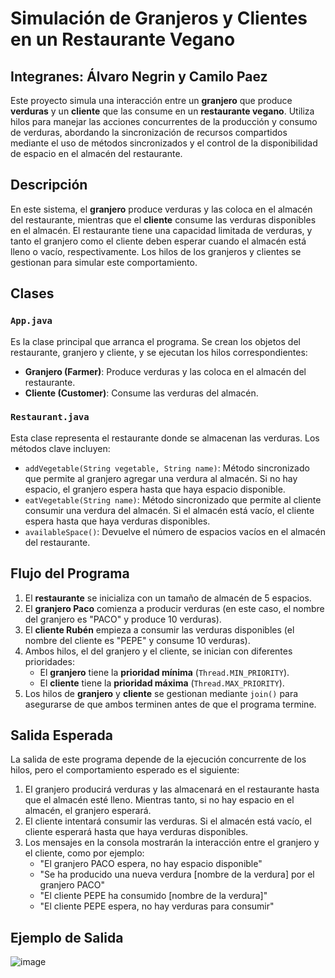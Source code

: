 
# Simulación de Granjeros y Clientes en un Restaurante Vegano
## Integranes: Álvaro Negrin y Camilo Paez
Este proyecto simula una interacción entre un **granjero** que produce **verduras** y un **cliente** que las consume en un **restaurante vegano**. Utiliza hilos para manejar las acciones concurrentes de la producción y consumo de verduras, abordando la sincronización de recursos compartidos mediante el uso de métodos sincronizados y el control de la disponibilidad de espacio en el almacén del restaurante.

## Descripción

En este sistema, el **granjero** produce verduras y las coloca en el almacén del restaurante, mientras que el **cliente** consume las verduras disponibles en el almacén. El restaurante tiene una capacidad limitada de verduras, y tanto el granjero como el cliente deben esperar cuando el almacén está lleno o vacío, respectivamente. Los hilos de los granjeros y clientes se gestionan para simular este comportamiento.

## Clases

### `App.java`

Es la clase principal que arranca el programa. Se crean los objetos del restaurante, granjero y cliente, y se ejecutan los hilos correspondientes:

- **Granjero (Farmer)**: Produce verduras y las coloca en el almacén del restaurante.
- **Cliente (Customer)**: Consume las verduras del almacén.

### `Restaurant.java`

Esta clase representa el restaurante donde se almacenan las verduras. Los métodos clave incluyen:

- `addVegetable(String vegetable, String name)`: Método sincronizado que permite al granjero agregar una verdura al almacén. Si no hay espacio, el granjero espera hasta que haya espacio disponible.
- `eatVegetable(String name)`: Método sincronizado que permite al cliente consumir una verdura del almacén. Si el almacén está vacío, el cliente espera hasta que haya verduras disponibles.
- `availableSpace()`: Devuelve el número de espacios vacíos en el almacén del restaurante.

## Flujo del Programa

1. El **restaurante** se inicializa con un tamaño de almacén de 5 espacios.
2. El **granjero Paco** comienza a producir verduras (en este caso, el nombre del granjero es "PACO" y produce 10 verduras).
3. El **cliente Rubén** empieza a consumir las verduras disponibles (el nombre del cliente es "PEPE" y consume 10 verduras).
4. Ambos hilos, el del granjero y el cliente, se inician con diferentes prioridades:
   - El **granjero** tiene la **prioridad mínima** (`Thread.MIN_PRIORITY`).
   - El **cliente** tiene la **prioridad máxima** (`Thread.MAX_PRIORITY`).
5. Los hilos de **granjero** y **cliente** se gestionan mediante `join()` para asegurarse de que ambos terminen antes de que el programa termine.

## Salida Esperada

La salida de este programa depende de la ejecución concurrente de los hilos, pero el comportamiento esperado es el siguiente:

1. El granjero producirá verduras y las almacenará en el restaurante hasta que el almacén esté lleno. Mientras tanto, si no hay espacio en el almacén, el granjero esperará.
2. El cliente intentará consumir las verduras. Si el almacén está vacío, el cliente esperará hasta que haya verduras disponibles.
3. Los mensajes en la consola mostrarán la interacción entre el granjero y el cliente, como por ejemplo:
   - "El granjero PACO espera, no hay espacio disponible"
   - "Se ha producido una nueva verdura [nombre de la verdura] por el granjero PACO"
   - "El cliente PEPE ha consumido [nombre de la verdura]"
   - "El cliente PEPE espera, no hay verduras para consumir"

## Ejemplo de Salida
![image](https://github.com/user-attachments/assets/523704f4-0dd4-4dda-9933-f881b4c77d52)

